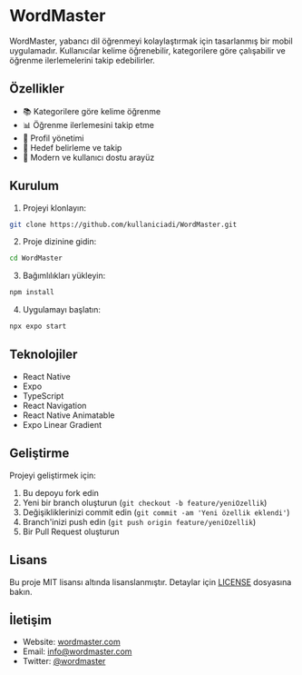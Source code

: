 # WordMaster

WordMaster, yabancı dil öğrenmeyi kolaylaştırmak için tasarlanmış bir mobil uygulamadır. Kullanıcılar kelime öğrenebilir, kategorilere göre çalışabilir ve öğrenme ilerlemelerini takip edebilirler.

## Özellikler

- 📚 Kategorilere göre kelime öğrenme
- 📊 Öğrenme ilerlemesini takip etme
- 👤 Profil yönetimi
- 🎯 Hedef belirleme ve takip
- 📱 Modern ve kullanıcı dostu arayüz

## Kurulum

1. Projeyi klonlayın:
```bash
git clone https://github.com/kullaniciadi/WordMaster.git
```

2. Proje dizinine gidin:
```bash
cd WordMaster
```

3. Bağımlılıkları yükleyin:
```bash
npm install
```

4. Uygulamayı başlatın:
```bash
npx expo start
```

## Teknolojiler

- React Native
- Expo
- TypeScript
- React Navigation
- React Native Animatable
- Expo Linear Gradient

## Geliştirme

Projeyi geliştirmek için:

1. Bu depoyu fork edin
2. Yeni bir branch oluşturun (`git checkout -b feature/yeniOzellik`)
3. Değişikliklerinizi commit edin (`git commit -am 'Yeni özellik eklendi'`)
4. Branch'inizi push edin (`git push origin feature/yeniOzellik`)
5. Bir Pull Request oluşturun

## Lisans

Bu proje MIT lisansı altında lisanslanmıştır. Detaylar için [LICENSE](LICENSE) dosyasına bakın.

## İletişim

- Website: [wordmaster.com](https://wordmaster.com)
- Email: info@wordmaster.com
- Twitter: [@wordmaster](https://twitter.com/wordmaster) 